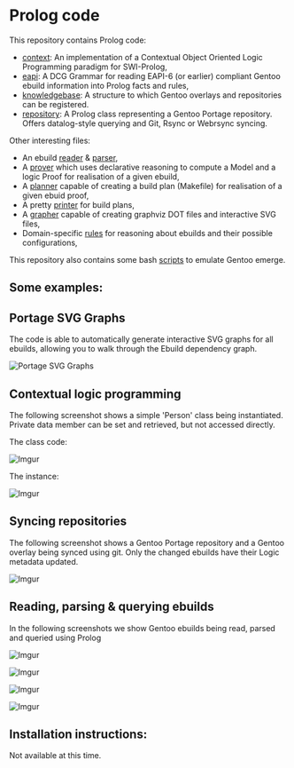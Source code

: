 
# Prolog code 

This repository contains Prolog code:

- [context](Source/context.pl): An implementation of a Contextual Object Oriented Logic Programming paradigm for SWI-Prolog,
- [eapi](Source/eapi.pl): A DCG Grammar for reading EAPI-6 (or earlier) compliant Gentoo ebuild information into Prolog facts and rules,
- [knowledgebase](Source/knowledgebase.pl): A structure to which Gentoo overlays and repositories can be registered. 
- [repository](Source/repository.pl): A Prolog class representing a Gentoo Portage repository. Offers datalog-style querying and Git, Rsync or Webrsync syncing.

Other interesting files: 
- An ebuild [reader](Source/reader.pl) & [parser](Source/parser.pl), 
- A [prover](Source/prover.pl) which uses declarative reasoning to compute a Model and a logic Proof for realisation of a given ebuild,
- A [planner](Source/planner.pl) capable of creating a build plan (Makefile) for realisation of a given ebuid proof,
- A pretty [printer](Source/printer.pl) for build plans,
- A [grapher](Source/grapher.pl) capable of creating graphviz DOT files and interactive SVG files,
- Domain-specific [rules](Source/rules.pl) for reasoning about ebuilds and their possible configurations, 

This repository also contains some bash [scripts](.bash_profile) to emulate Gentoo emerge.

## Some examples: 

## Portage SVG Graphs

The code is able to automatically generate interactive SVG graphs for all ebuilds, allowing you to walk
through the Ebuild dependency graph.

![Portage SVG Graphs](https://i.imgur.com/WhuEGxx.png)


## Contextual logic programming 

The following screenshot shows a simple 'Person' class being instantiated. Private data member can be set and retrieved, but not accessed 
directly. 

The class code:

![Imgur](https://i.imgur.com/MRZwVUS.png)

The instance:

![Imgur](https://i.imgur.com/O7Luag9.png)


## Syncing repositories

The following screenshot shows a Gentoo Portage repository and a Gentoo overlay being synced using git. Only the changed ebuilds have their 
Logic metadata updated. 

![Imgur](https://i.imgur.com/HNp6QYD.png)


## Reading, parsing & querying ebuilds 

In the following screenshots we show Gentoo ebuilds being read, parsed and queried using Prolog

![Imgur](https://i.imgur.com/jHNSVdl.png)

![Imgur](https://i.imgur.com/oGplVXX.png)

![Imgur](https://i.imgur.com/wWAdjXn.png)

![Imgur](https://i.imgur.com/yVED5fZ.png)


## Installation instructions: 

Not available at this time.
